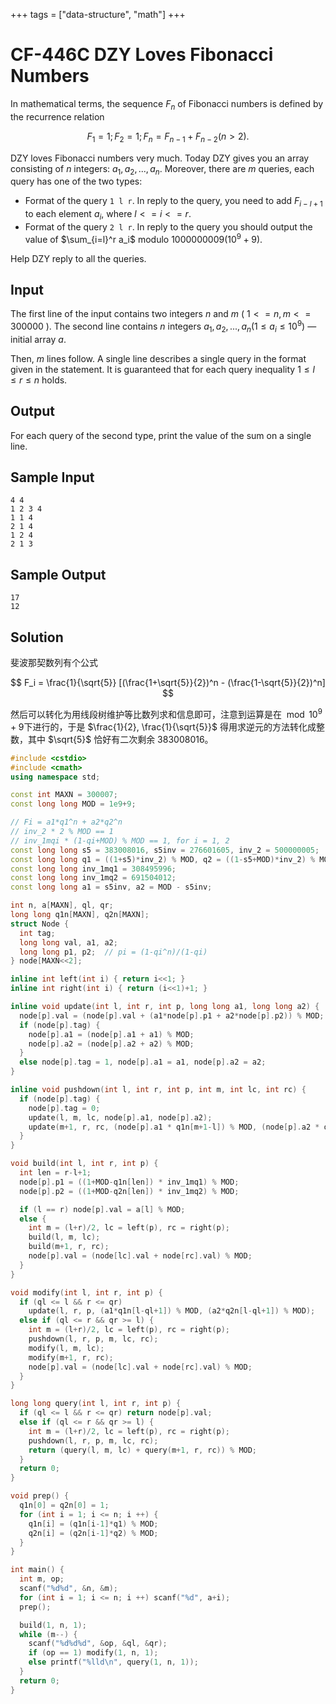 +++
tags = ["data-structure", "math"]
+++

# CF-446C DZY Loves Fibonacci Numbers

In mathematical terms, the sequence $F_{n}$ of Fibonacci numbers is defined by the recurrence relation

$$
F_{1}=1; F_{2}=1; F_{n}=F_{n-1}+F_{n-2} (n>2).
$$

DZY loves Fibonacci numbers very much. Today DZY gives you an array consisting of $n$ integers: $a_{1},a_{2},...,a_{n}$. Moreover, there are $m$ queries, each query has one of the two types:

- Format of the query `1 l r`. In reply to the query, you need to add $F_{i-l+1}$ to each element $a_{i}$, where $l<=i<=r$.
- Format of the query `2 l r`. In reply to the query you should output the value of $\sum_{i=l}^r a_i$ modulo $1000000009 (10^{9}+9)$.

Help DZY reply to all the queries.

## Input

The first line of the input contains two integers $n$ and $m$ ( $1<=n,m<=300000$ ). The second line contains $n$ integers $a_{1},a_{2},...,a_{n} (1\le a_{i}\le 10^{9})$ — initial array $a$.

Then, $m$ lines follow. A single line describes a single query in the format given in the statement. It is guaranteed that for each query inequality $1\le l\le r\le n$ holds.

## Output

For each query of the second type, print the value of the sum on a single line.

## Sample Input

```
4 4
1 2 3 4
1 1 4
2 1 4
1 2 4
2 1 3
```

## Sample Output

```
17
12
```

## Solution

斐波那契数列有个公式

$$
F_i = \frac{1}{\sqrt{5}} [(\frac{1+\sqrt{5}}{2})^n - (\frac{1-\sqrt{5}}{2})^n]
$$

然后可以转化为用线段树维护等比数列求和信息即可，注意到运算是在$\mod 10^9 + 9$下进行的，于是 $\frac{1}{2}, \frac{1}{\sqrt{5}}$ 得用求逆元的方法转化成整数，其中 $\sqrt{5}$ 恰好有二次剩余 $383008016$。

```c++
#include <cstdio>
#include <cmath>
using namespace std;

const int MAXN = 300007;
const long long MOD = 1e9+9;

// Fi = a1*q1^n + a2*q2^n
// inv_2 * 2 % MOD == 1
// inv_1mqi * (1-qi+MOD) % MOD == 1, for i = 1, 2
const long long s5 = 383008016, s5inv = 276601605, inv_2 = 500000005;
const long long q1 = ((1+s5)*inv_2) % MOD, q2 = ((1-s5+MOD)*inv_2) % MOD;
const long long inv_1mq1 = 308495996;
const long long inv_1mq2 = 691504012;
const long long a1 = s5inv, a2 = MOD - s5inv;

int n, a[MAXN], ql, qr;
long long q1n[MAXN], q2n[MAXN];
struct Node {
  int tag;
  long long val, a1, a2;
  long long p1, p2;  // pi = (1-qi^n)/(1-qi)
} node[MAXN<<2];

inline int left(int i) { return i<<1; }
inline int right(int i) { return (i<<1)+1; }

inline void update(int l, int r, int p, long long a1, long long a2) {
  node[p].val = (node[p].val + (a1*node[p].p1 + a2*node[p].p2)) % MOD;
  if (node[p].tag) {
    node[p].a1 = (node[p].a1 + a1) % MOD;
    node[p].a2 = (node[p].a2 + a2) % MOD;
  }
  else node[p].tag = 1, node[p].a1 = a1, node[p].a2 = a2;
}

inline void pushdown(int l, int r, int p, int m, int lc, int rc) {
  if (node[p].tag) {
    node[p].tag = 0;
    update(l, m, lc, node[p].a1, node[p].a2);
    update(m+1, r, rc, (node[p].a1 * q1n[m+1-l]) % MOD, (node[p].a2 * q2n[m+1-l]) % MOD);
  }
}

void build(int l, int r, int p) {
  int len = r-l+1;
  node[p].p1 = ((1+MOD-q1n[len]) * inv_1mq1) % MOD;
  node[p].p2 = ((1+MOD-q2n[len]) * inv_1mq2) % MOD;

  if (l == r) node[p].val = a[l] % MOD;
  else {
    int m = (l+r)/2, lc = left(p), rc = right(p);
    build(l, m, lc);
    build(m+1, r, rc);
    node[p].val = (node[lc].val + node[rc].val) % MOD;
  }
}

void modify(int l, int r, int p) {
  if (ql <= l && r <= qr)
    update(l, r, p, (a1*q1n[l-ql+1]) % MOD, (a2*q2n[l-ql+1]) % MOD);
  else if (ql <= r && qr >= l) {
    int m = (l+r)/2, lc = left(p), rc = right(p);
    pushdown(l, r, p, m, lc, rc);
    modify(l, m, lc);
    modify(m+1, r, rc);
    node[p].val = (node[lc].val + node[rc].val) % MOD;
  }
}

long long query(int l, int r, int p) {
  if (ql <= l && r <= qr) return node[p].val;
  else if (ql <= r && qr >= l) {
    int m = (l+r)/2, lc = left(p), rc = right(p);
    pushdown(l, r, p, m, lc, rc);
    return (query(l, m, lc) + query(m+1, r, rc)) % MOD;
  }
  return 0;
}

void prep() {
  q1n[0] = q2n[0] = 1;
  for (int i = 1; i <= n; i ++) {
    q1n[i] = (q1n[i-1]*q1) % MOD;
    q2n[i] = (q2n[i-1]*q2) % MOD;
  }
}

int main() {
  int m, op;
  scanf("%d%d", &n, &m);
  for (int i = 1; i <= n; i ++) scanf("%d", a+i);
  prep();

  build(1, n, 1);
  while (m--) {
    scanf("%d%d%d", &op, &ql, &qr);
    if (op == 1) modify(1, n, 1);
    else printf("%lld\n", query(1, n, 1));
  }
  return 0;
}

```
